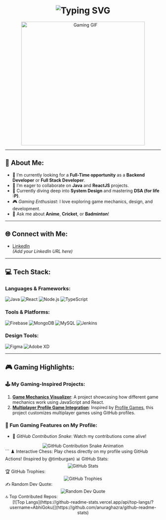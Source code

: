 <div align="center">
  <h1>
    <img src="https://readme-typing-svg.herokuapp.com?font=Jetbrains+Mono&size=40&duration=3000&color=33FF33&center=true&vCenter=true&width=435&lines=Hey+there!+I'm+AbhiGoku;Welcome+to+my+GitHub+profile!;Let's+explore+code+and+games+together!" alt="Typing SVG" />
  </h1>
  <img src="https://media.giphy.com/media/3o7aD2saalBwwftBIY/giphy.gif" alt="Gaming GIF" width="400" />
</div>

---

## 💫 About Me:
- 🔭 I’m currently looking for a **Full-Time opportunity** as a **Backend Developer** or **Full Stack Developer**.
- 👯 I’m eager to collaborate on **Java** and **ReactJS** projects.
- 🌱 Currently diving deep into **System Design** and mastering **DSA (for life :P)**.
- 🎮 *Gaming Enthusiast*: I love exploring game mechanics, design, and development.
- 💬 Ask me about **Anime**, **Cricket**, or **Badminton**!

---

## 🌐 Connect with Me:
- [LinkedIn](#)  
*(Add your LinkedIn URL here)*

---

## 💻 Tech Stack:
### Languages & Frameworks:
![Java](https://img.shields.io/badge/Java-%23ED8B00.svg?style=for-the-badge&logo=java&logoColor=white)
![React](https://img.shields.io/badge/React-%2361DAFB.svg?style=for-the-badge&logo=react&logoColor=black)
![Node.js](https://img.shields.io/badge/Node.js-%23339933.svg?style=for-the-badge&logo=node.js&logoColor=white)
![TypeScript](https://img.shields.io/badge/TypeScript-%23007ACC.svg?style=for-the-badge&logo=typescript&logoColor=white)

### Tools & Platforms:
![Firebase](https://img.shields.io/badge/Firebase-%23FFCA28.svg?style=for-the-badge&logo=firebase&logoColor=black)
![MongoDB](https://img.shields.io/badge/MongoDB-%2347A248.svg?style=for-the-badge&logo=mongodb&logoColor=white)
![MySQL](https://img.shields.io/badge/MySQL-%2300f.svg?style=for-the-badge&logo=mysql&logoColor=white)
![Jenkins](https://img.shields.io/badge/Jenkins-%23D24939.svg?style=for-the-badge&logo=jenkins&logoColor=white)

### Design Tools:
![Figma](https://img.shields.io/badge/Figma-%23F24E1E.svg?style=for-the-badge&logo=figma&logoColor=white)
![Adobe XD](https://img.shields.io/badge/Adobe%20XD-%23FF61F6.svg?style=for-the-badge&logo=adobe-xd&logoColor=black)

---

## 🎮 Gaming Highlights:
### 🕹️ My Gaming-Inspired Projects:
1. **[Game Mechanics Visualizer](#)**: A project showcasing how different game mechanics work using JavaScript and React.
2. **[Multiplayer Profile Game Integration](#)**: Inspired by [Profile Games](#), this project customizes multiplayer games using GitHub profiles.

### 🧩 Fun Gaming Features on My Profile:
- 🐍 *GitHub Contribution Snake*: Watch my contributions come alive!
<div align="center"> <img src="https://raw.githubusercontent.com/AbhiGoku/AbhiGoku/output/github-contribution-grid-snake.svg" alt="GitHub Contribution Snake Animation" /> </div> ```
♟️ Interactive Chess: Play chess directly on my profile using GitHub Actions! (Inspired by @timburgan)
📊 GitHub Stats:
<div align="center"> <img src="https://github-profile-summary-cards.vercel.app/api/cards/profile-details?username=AbhiGoku&theme=github_dark" alt="GitHub Stats" /> </div>
🏆 GitHub Trophies:
<div align="center"> <img src="https://github-profile-trophy.vercel.app/?username=AbhiGoku&theme=nord" alt="GitHub Trophies" /> </div>
✍️ Random Dev Quote:
<div align="center"> <img src="https://quotes-github-readme.vercel.app/api?type=horizontal&theme=nord" alt="Random Dev Quote" /> </div>
🔝 Top Contributed Repos:
<div align="center"> <!-- Replace with your top repositories --> [![Top Langs](https://github-readme-stats.vercel.app/api/top-langs/?username=AbhiGoku)](https://github.com/anuraghazra/github-readme-stats) </div>
